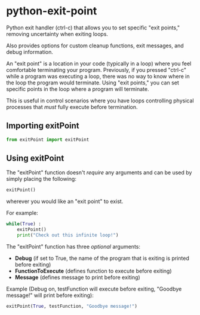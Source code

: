 # python-exit-point
Python exit handler (ctrl-c) that allows you to set specific "exit points," removing uncertainty when exiting loops.

Also provides options for custom cleanup functions, exit messages, and debug information.

An "exit point" is a location in your code (typically in a loop) where you feel comfortable terminating your program. Previously, if you pressed "ctrl-c" while a program was executing a loop, there was no way to know where in the loop the program would terminate. Using "exit points," you can set specific points in the loop where a program will terminate.

This is useful in control scenarios where you have loops controlling physical processes that *must* fully execute before termination. 

## Importing exitPoint

```python
from exitPoint import exitPoint
```

## Using exitPoint

The "exitPoint" function doesn't *require* any arguments and can be used by simply placing the following:

```python
exitPoint()
```

wherever you would like an "exit point" to exist.

For example:

```python
while(True) :
	exitPoint()
	print("Check out this infinite loop!")
```


The "exitPoint" function has three *optional* arguments:
- **Debug** (if set to True, the name of the program that is exiting is printed before exiting)
- **FunctionToExecute** (defines function to execute before exiting)
- **Message** (defines message to print before exiting)

Example (Debug on, testFunction will execute before exiting, "Goodbye message!" will print before exiting):

```python
exitPoint(True, testFunction, "Goodbye message!")
```
